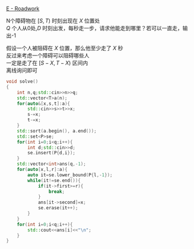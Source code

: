 [E - Roadwork](https://atcoder.jp/contests/abc128/tasks/abc128_e)

N个障碍物在 $[S,T)$ 时刻出现在 $X$ 位置处  
$Q$ 个人从0处,$D$ 时刻出发，每秒走一步，请求他能走到哪里？若可以一直走，输出-1  

假设一个人被阻碍在 $X$ 位置，那么他至少走了 $X$ 秒  
反过来考虑一个障碍可以阻碍哪些人  
一定是走了在 $[S-X,T-X)$ 区间内  
离线询问即可  

```cpp
void solve()
{
    int n,q;std::cin>>n>>q;
    std::vector<T>a(n);
    for(auto&[x,s,t]:a){
        std::cin>>s>>t>>x;
        s-=x;
        t-=x;
    }
    std::sort(a.begin(), a.end());
    std::set<P>se;
    for(int i=0;i<q;i++){
        int d;std::cin>>d;
        se.insert(P{d,i});
    }
    std::vector<int>ans(q,-1);
    for(auto[x,l,r]:a){
        auto it=se.lower_bound(P{l,-1});
        while(it!=se.end()){
            if(it->first>=r){
                break;
            }
            ans[it->second]=x;
            se.erase(it++);
        }
    }
    for(int i=0;i<q;i++){
        std::cout<<ans[i]<<"\n";
    }
}
```